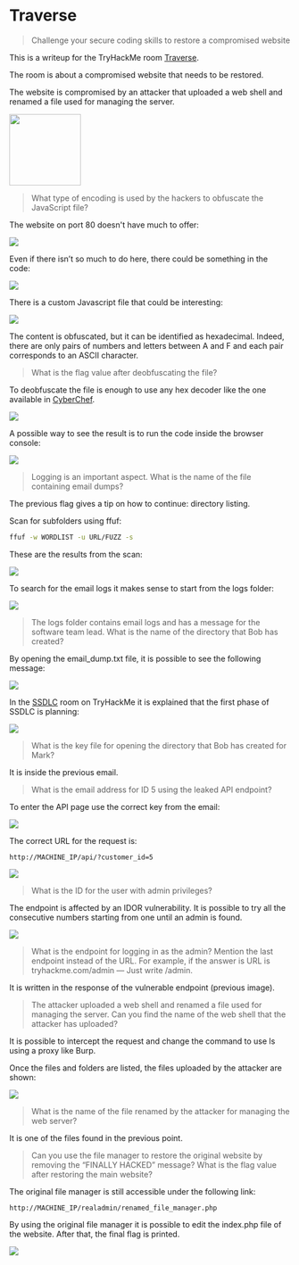 # Traverse

> Challenge your secure coding skills to restore a compromised website

This is a writeup for the TryHackMe room [Traverse](https://tryhackme.com/room/traverse).

The room is about a compromised website that needs to be restored.

The website is compromised by an attacker that uploaded a web shell and renamed a file used for managing the server.

<Image src="https://tryhackme-images.s3.amazonaws.com/room-icons/d2c1e819d8409b3bee8e15c688a3f088.png" width="128" />

> What type of encoding is used by the hackers to obfuscate the JavaScript file?

The website on port 80 doesn't have much to offer:

<Image src="/images/writeups/thm/2024/traverse/homepage.webp" />

Even if there isn’t so much to do here, there could be something in the code:

<Image src="/images/writeups/thm/2024/traverse/source.webp" />

There is a custom Javascript file that could be interesting:

<Image src="/images/writeups/thm/2024/traverse/obfuscated.webp" />

The content is obfuscated, but it can be identified as hexadecimal. Indeed, there are only pairs of numbers and letters between A and F and each pair corresponds to an ASCII character.

> What is the flag value after deobfuscating the file?

To deobfuscate the file is enough to use any hex decoder like the one available in [CyberChef](https://gchq.github.io/CyberChef/).

<Image src="/images/writeups/thm/2024/traverse/cyberchef.webp" />

A possible way to see the result is to run the code inside the browser console:

<Image src="/images/writeups/thm/2024/traverse/script.webp" />

> Logging is an important aspect. What is the name of the file containing email dumps?

The previous flag gives a tip on how to continue: directory listing.

Scan for subfolders using ffuf:

```sh
ffuf -w WORDLIST -u URL/FUZZ -s
```

These are the results from the scan:

<Image src="/images/writeups/thm/2024/traverse/ffuf.webp" />

To search for the email logs it makes sense to start from the logs folder:

<Image src="/images/writeups/thm/2024/traverse/logs.webp" />

> The logs folder contains email logs and has a message for the software team lead. What is the name of the directory that Bob has created?

By opening the email_dump.txt file, it is possible to see the following message:

<Image src="/images/writeups/thm/2024/traverse/email.webp" />

In the [SSDLC](https://https://tryhackme.com/room/securesdlc) room on TryHackMe it is explained that the first phase of SSDLC is planning:

<Image src="/images/writeups/thm/2024/traverse/password.webp" />

> What is the key file for opening the directory that Bob has created for Mark?

It is inside the previous email.

> What is the email address for ID 5 using the leaked API endpoint?

To enter the API page use the correct key from the email:

<Image src="/images/writeups/thm/2024/traverse/api-docs.webp" />

The correct URL for the request is:

```
http://MACHINE_IP/api/?customer_id=5
```

<Image src="/images/writeups/thm/2024/traverse/response.webp" />

> What is the ID for the user with admin privileges?

The endpoint is affected by an IDOR vulnerability. It is possible to try all the consecutive numbers starting from one until an admin is found.

<Image src="/images/writeups/thm/2024/traverse/idor.webp" />

> What is the endpoint for logging in as the admin? Mention the last endpoint instead of the URL. For example, if the answer is URL is tryhackme.com/admin — Just write /admin.

It is written in the response of the vulnerable endpoint (previous image).

> The attacker uploaded a web shell and renamed a file used for managing the server. Can you find the name of the web shell that the attacker has uploaded?

It is possible to intercept the request and change the command to use ls using a proxy like Burp.

Once the files and folders are listed, the files uploaded by the attacker are shown:

<Image src="/images/writeups/thm/2024/traverse/admin-page.webp" />

> What is the name of the file renamed by the attacker for managing the web server?

It is one of the files found in the previous point.

> Can you use the file manager to restore the original website by removing the “FINALLY HACKED” message? What is the flag value after restoring the main website?

The original file manager is still accessible under the following link:

```
http://MACHINE_IP/realadmin/renamed_file_manager.php
```

By using the original file manager it is possible to edit the index.php file of the website. After that, the final flag is printed.

<Image src="/images/writeups/thm/2024/traverse/original-file-manager.webp" />
